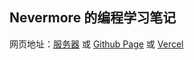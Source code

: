 ## Nevermore 的编程学习笔记
网页地址：[服务器](https://monkee.online/) 或 [Github Page](https://nevermore98.github.io/) 或 [Vercel](https://nevermore98.vercel.app/)
